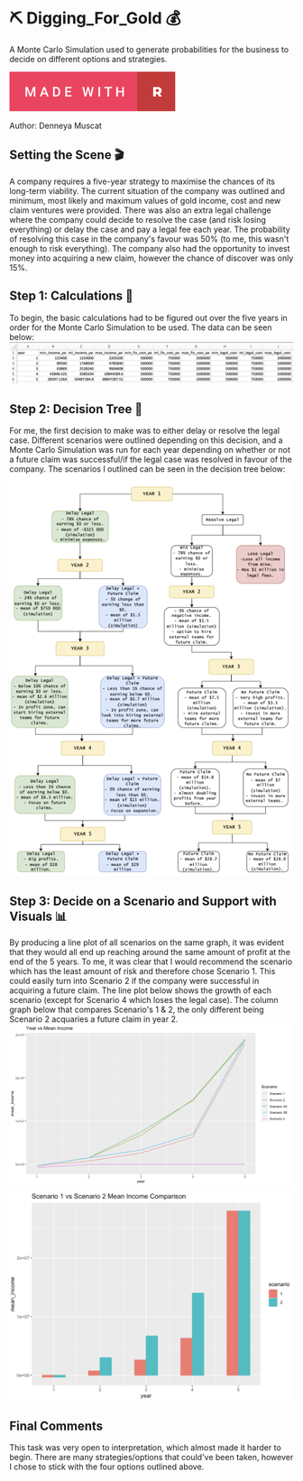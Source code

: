 # ⛏️ Digging_For_Gold 💰

A Monte Carlo Simulation used to generate probabilities for the business to decide on different options and strategies. 

[![Made With](https://github.com/Denneya/linear_regression_industry_finance/blob/main/made-with-r.svg)](https://github.com/Denneya/linear_regression_industry_finance/blob/main/AT1A_24418042.R)

Author: Denneya Muscat

## Setting the Scene 🎬
A company requires a five-year strategy to maximise the chances of its long-term viability. The current situation of the company was outlined and minimum, most likely and maximum values of gold income, cost and new claim ventures were provided. There was also an extra legal challenge where the company could decide to resolve the case (and risk losing everything) or delay the case and pay a legal fee each year. The probability of resolving this case in the company's favour was 50% (to me, this wasn't enough to risk everything). The company also had the opportunity to invest money into acquiring a new claim, however the chance of discover was only 15%.

## Step 1: Calculations 🧮
To begin, the basic calculations had to be figured out over the five years in order for the Monte Carlo Simulation to be used. The data can be seen below:
![original data](https://github.com/Denneya/Digging_For_Gold/blob/main/Screenshot%202023-01-30%20at%205.46.12%20pm.png)

## Step 2: Decision Tree 🌳
For me, the first decision to make was to either delay or resolve the legal case. Different scenarios were outlined depending on this decision, and a Monte Carlo Simulation was run for each year depending on whether or not a future claim was successful/if the legal case was resolved in favour of the company. The scenarios I outlined can be seen in the decision tree below:
![decision tree](https://github.com/Denneya/Digging_For_Gold/blob/main/Decision%20Tree.drawio.png)

## Step 3: Decide on a Scenario and Support with Visuals 📊
By producing a line plot of all scenarios on the same graph, it was evident that they would all end up reaching around the same amount of profit at the end of the 5 years. To me, it was clear that I would recommend the scenario which has the least amount of risk and therefore chose Scenario 1. This could easily turn into Scenario 2 if the company were successful in acquiring a future claim. The line plot below shows the growth of each scenario (except for Scenario 4 which loses the legal case). The column graph below that compares Scenario's 1 & 2, the only different being Scenario 2 acquaries a future claim in year 2. 
![line plot](https://github.com/Denneya/Digging_For_Gold/blob/main/Screenshot%202023-01-30%20at%205.58.26%20pm.png)
![column graph](https://github.com/Denneya/Digging_For_Gold/blob/main/Screenshot%202023-01-30%20at%205.59.26%20pm.png)


## Final Comments
This task was very open to interpretation, which almost made it harder to begin. There are many strategies/options that could've been taken, however I chose to stick with the four options outlined above. 

